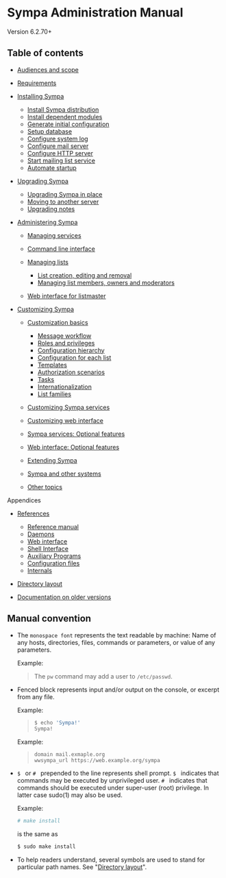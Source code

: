Sympa Administration Manual
===========================

Version 6.2.70+

Table of contents
-----------------

  - [Audiences and scope](scope.md)
  - [Requirements](requirements.md)
  - [Installing Sympa](install.md)

      - [Install Sympa distribution](install/install-sympa-distribution.md)
      - [Install dependent modules](install/install-dependent-modules.md)
      - [Generate initial configuration](install/generate-initial-configuration.md)
      - [Setup database](install/setup-database.md)
      - [Configure system log](install/configure-system-log.md)
      - [Configure mail server](install/configure-mail-server.md)
      - [Configure HTTP server](install/configure-http-server.md)
      - [Start mailing list service](install/start-mailing-list-service.md)
      - [Automate startup](install/automate-startup.md)

  - [Upgrading Sympa](upgrade.md)

      - [Upgrading Sympa in place](upgrade/in-place.md)
      - [Moving to another server](upgrade/move.md)
      - [Upgrading notes](upgrade/notes.md)

  - [Administering Sympa](admin.md)

      - [Managing services](admin/services.md)
      - [Command line interface](admin/cli.md)
      - [Managing lists](admin/list.md)

          - [List creation, editing and removal](admin/list-creation.md)
          - [Managing list members, owners and moderators](admin/list-members.md)

      - [Web interface for listmaster](admin/web-interface.md)

  - [Customizing Sympa](customize.md)

      - [Customization basics](customize.md#customization-basics)

          - [Message workflow](customize/basics-workflow.md)
          - [Roles and privileges](customize/basics-roles.md)
          - [Configuration hierarchy](customize/basics-configuration.md)
          - [Configuration for each list](customize/basics-list-config.md)
          - [Templates](customize/basics-templates.md)
          - [Authorization scenarios](customize/basics-scenarios.md)
          - [Tasks](customize/basics-tasks.md)
          - [Internationalization](customize/basics-i18n.md)
          - [List families](customize/basics-families.md)

      - [Customizing Sympa services](customize.md#customizing-sympa-services)
      - [Customizing web interface](customize.md#customizing-web-interface)
      - [Sympa services: Optional features](customize.md#sympa-services-optional-features)
      - [Web interface: Optional features](customize.md#web-interface-optional-features)
      - [Extending Sympa](customize.md#extending-sympa)
      - [Sympa and other systems](customize.md#sympa-and-other-systems)
      - [Other topics](customize.md#other-topics)

Appendices

  - [References](/gpldoc/man/sympa_toc.1.html)

      - [Reference manual](/gpldoc/man/sympa_toc.1.html#reference-manual)
      - [Daemons](/gpldoc/man/sympa_toc.1.html#daemons)
      - [Web interface](/gpldoc/man/sympa_toc.1.html#web-interface)
      - [Shell Interface](/gpldoc/man/sympa_toc.1.html#shell-interface)
      - [Auxiliary Programs](/gpldoc/man/sympa_toc.1.html#auxiliary-programs)
      - [Configuration files](/gpldoc/man/sympa_toc.1.html#configuration-files)
      - [Internals](/gpldoc/man/sympa_toc.1.html#internals)

  - [Directory layout](layout.md)

  - [Documentation on older versions](/gpldoc/manual-old/)

Manual convention
-----------------

  * The ``monospace font`` represents the text readable by machine:
    Name of any hosts, directories, files, commands or parameters,
    or value of any parameters.

    Example:
    > The ``pw`` command may add a user to ``/etc/passwd``.

  * Fenced block represents input and/or output on the console,
    or excerpt from any file.

    Example:
    > ```bash
    > $ echo 'Sympa!'
    > Sympa!
    > ```

    Example:
    > ```
    > domain mail.exmaple.org
    > wwsympa_url https://web.example.org/sympa
    > ```

  * ``$ `` or ``# `` prepended to the line represents shell prompt.
    ``$ `` indicates that commands may be executed by unprivileged user.
    ``# `` indicates that commands should be executed under super-user (root)
    privilege.  In latter case sudo(1) may also be used.

    Example:
    ```bash
    # make install
    ```

    is the same as
    ```bash
    $ sudo make install
    ```

  * To help readers understand, several symbols are used to stand for
    particular path names.  See "[Directory layout](layout.md)".

